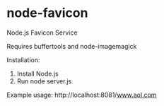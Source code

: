 node-favicon
============

Node.js Favicon Service

Requires buffertools and node-imagemagick

Installation:
1. Install Node.js
2. Run node server.js

Example usage:
http://localhost:8081/www.aol.com
